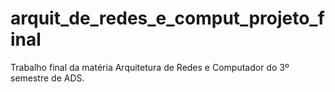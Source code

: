 # arquit_de_redes_e_comput_projeto_final
Trabalho final da matéria Arquitetura de Redes e Computador do 3º semestre de ADS. 
